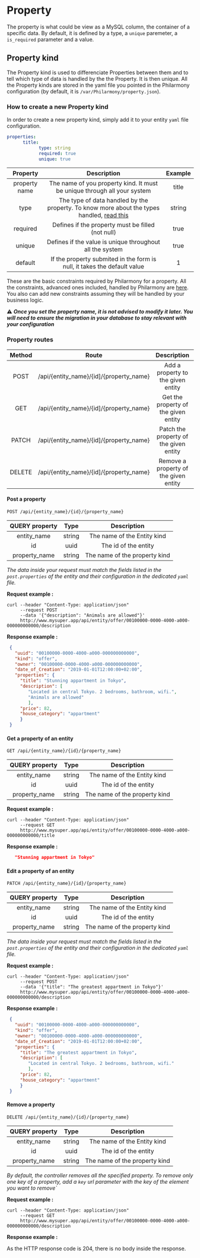 Property
=

The property is what could be view as a MySQL column, the container of a specific data. By default, it is defined by a type, a `unique` paremeter, a `is_required` parameter and a value.

## Property kind

The Property kind is used to differenciate Properties between them and to tell which type of data is handled by the the Property. It is then unique. All the Property kinds are stored in the yaml file you pointed in the Philarmony configuration (by default, it is `/var/Philarmony/property.json`).

### How to create a new Property kind

In order to create a new property kind, simply add it to your entity `yaml` file configuration.
```yaml
properties:
      title:
            type: string
            required: true
            unique: true

```

|    Property   |                                                Description                                               | Example |
|:-------------:|:--------------------------------------------------------------------------------------------------------:|:-------:|
| property name | The name of you property kind. It must be unique through all your system                                 | title   |
|      type     | The type of data handled by the property. To know more about the types handled, [read this](../TYPES.md) | string  |
|    required   | Defines if the property must be filled (not null)                                                        | true    |
|     unique    | Defines if the value is unique throughout all the system                                                 | true    |
|    default    | If the property submited in the form is null, it takes the default value                                 | 1       |

These are the basic constraints required by Philarmony for a property. All the constraints, advanced ones included, handled by Philarmony are [here](../CONSTRAINTS.md). You also can add new constraints assuming they will be handled by your business logic.

&#9888; ___Once you set the property name, it is not advised to modify it later. You will need to ensure the migration in your database to stay relevant with your configuration___

### Property routes

| Method |                  Route                  |               Description              |                Details                |
|:------:|:---------------------------------------:|:--------------------------------------:|:-------------------------------------:|
|  POST  | /api/{entity_name}/{id]/{property_name} | Add a property to the given entity     | [More](#post-a-property)              |
|   GET  | /api/{entity_name}/{id]/{property_name} | Get the property of the given entity   | [More](#get-a-property-of-an-entity)) |
|  PATCH | /api/{entity_name}/{id]/{property_name} | Patch the property of the given entity | [More](#edit-a-property-of-an-entity) |
| DELETE | /api/{entity_name}/{id]/{property_name} | Remove a property of the given entity  | [More](#remove-a-property)            |

#### Post a property

`POST /api/{entity_name}/{id}/{property_name}`

| QUERY property |  Type  |          Description          |
|:--------------:|:------:|:-----------------------------:|
| entity_name    | string | The name of the Entity kind   |
| id             | uuid   | The id of the entity          |
| property_name  | string | The name of the property kind |

_The data inside your request must match the fields listed in the `post.properties` of the entity and their configuration in the dedicated `yaml` file._

__Request example :__

```
curl --header "Content-Type: application/json"
     --request POST
     --data '{"description": "Animals are allowed"}'
     http://www.mysuper.app/api/entity/offer/00100000-0000-4000-a000-000000000000/description
```

__Response example :__

```json
 {
   "uuid": "00100000-0000-4000-a000-000000000000",
   "kind": "offer",
   "owner": "00100000-0000-4000-a000-000000000000",
   "date_of_Creation": "2019-01-01T12:00:00+02:00",
   "properties": {
     "title": "Stunning appartment in Tokyo",
     "description": [
        "Located in central Tokyo. 2 bedrooms, bathroom, wifi.",
        "Animals are allowed"
        ],
     "price": 82,
     "house_category": "appartment"
     }
 }
```

#### Get a property of an entity

`GET /api/{entity_name}/{id}/{property_name}`

| QUERY property |  Type  |          Description          |
|:--------------:|:------:|:-----------------------------:|
| entity_name    | string | The name of the Entity kind   |
| id             | uuid   | The id of the entity          |
| property_name  | string | The name of the property kind |

__Request example :__

```
curl --header "Content-Type: application/json"
     --request GET
     http://www.mysuper.app/api/entity/offer/00100000-0000-4000-a000-000000000000/title
```

__Response example :__

```json
   "Stunning appartment in Tokyo"
```

#### Edit a property of an entity

`PATCH /api/{entity_name}/{id}/{property_name}`

| QUERY property |  Type  |          Description          |
|:--------------:|:------:|:-----------------------------:|
| entity_name    | string | The name of the Entity kind   |
| id             | uuid   | The id of the entity          |
| property_name  | string | The name of the property kind |

_The data inside your request must match the fields listed in the `post.properties` of the entity and their configuration in the dedicated `yaml` file._

__Request example :__

```
curl --header "Content-Type: application/json"
     --request POST
     --data '{"title": "The greatest appartment in Tokyo"}'
     http://www.mysuper.app/api/entity/offer/00100000-0000-4000-a000-000000000000/description
```

__Response example :__

```json
 {
   "uuid": "00100000-0000-4000-a000-000000000000",
   "kind": "offer",
   "owner": "00100000-0000-4000-a000-000000000000",
   "date_of_Creation": "2019-01-01T12:00:00+02:00",
   "properties": {
     "title": "The greatest appartment in Tokyo",
     "description": [
        "Located in central Tokyo. 2 bedrooms, bathroom, wifi."
        ],
     "price": 82,
     "house_category": "appartment"
     }
 }
```


#### Remove a property

`DELETE /api/{entity_name}/{id}/{property_name}`

| QUERY property |  Type  |          Description          |
|:--------------:|:------:|:-----------------------------:|
| entity_name    | string | The name of the Entity kind   |
| id             | uuid   | The id of the entity          |
| property_name  | string | The name of the property kind |

_By default, the controller removes all the specified property. To remove only one key of a property, add a `key` url parameter with the key of the element you want to remove`_

__Request example :__

```
curl --header "Content-Type: application/json"
     --request GET
     http://www.mysuper.app/api/entity/offer/00100000-0000-4000-a000-000000000000/description
```

__Response example :__

As the HTTP response code is 204, there is no body inside the response.